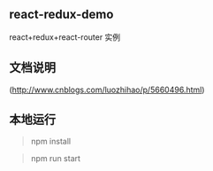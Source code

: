 ## react-redux-demo

react+redux+react-router 实例

## 文档说明

(http://www.cnblogs.com/luozhihao/p/5660496.html)

## 本地运行

> npm install

> npm run start
